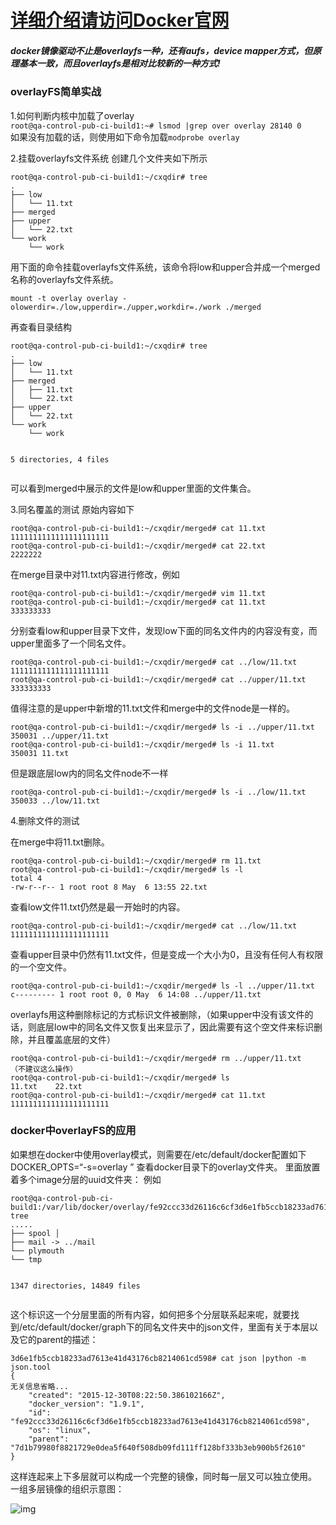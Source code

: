 [详细介绍请访问Docker官网](https://docs.docker.com/engine/userguide/storagedriver/overlayfs-driver/#docker-and-overlayfs-in-practice)
=====
##### docker镜像驱动不止是overlayfs一种，还有aufs，device mapper方式，但原理基本一致，而且overlayfs是相对比较新的一种方式!
<h3>overlayFS简单实战</h3>
<p>1.如何判断内核中加载了overlay<br />
<code>root@qa-control-pub-ci-build1:~# lsmod |grep over overlay 28140 0</code><br />
如果没有加载的话，则使用如下命令加载<code>modprobe overlay</code></p>
<p>2.挂载overlayfs文件系统 创建几个文件夹如下所示</p>
<pre><code>root@qa-control-pub-ci-build1:~/cxqdir# tree
.
├── low
│   └── 11.txt
├── merged
├── upper
│   └── 22.txt
└── work
    └── work
</code></pre>
<p>用下面的命令挂载overlayfs文件系统，该命令将low和upper合并成一个merged 名称的overlayfs文件系统。</p>
<p><code>mount -t overlay overlay -olowerdir=./low,upperdir=./upper,workdir=./work ./merged</code></p>
<p>再查看目录结构</p>
<pre><code>root@qa-control-pub-ci-build1:~/cxqdir# tree
.
├── low
│   └── 11.txt
├── merged
│   ├── 11.txt
│   └── 22.txt
├── upper
│   └── 22.txt
└── work
    └── work

5 directories, 4 files
</code></pre>
<p>可以看到merged中展示的文件是low和upper里面的文件集合。</p>
<p>3.同名覆盖的测试 原始内容如下</p>
<pre><code>root@qa-control-pub-ci-build1:~/cxqdir/merged# cat 11.txt 
1111111111111111111111
root@qa-control-pub-ci-build1:~/cxqdir/merged# cat 22.txt 
2222222
</code></pre>
<p>在merge目录中对11.txt内容进行修改，例如</p>
<pre><code>root@qa-control-pub-ci-build1:~/cxqdir/merged# vim 11.txt 
root@qa-control-pub-ci-build1:~/cxqdir/merged# cat 11.txt 
333333333
</code></pre>
<p>分别查看low和upper目录下文件，发现low下面的同名文件内的内容没有变，而upper里面多了一个同名文件。</p>
<pre><code>root@qa-control-pub-ci-build1:~/cxqdir/merged# cat ../low/11.txt
1111111111111111111111
root@qa-control-pub-ci-build1:~/cxqdir/merged# cat ../upper/11.txt
333333333
</code></pre>
<p>值得注意的是upper中新增的11.txt文件和merge中的文件node是一样的。</p>
<pre><code>root@qa-control-pub-ci-build1:~/cxqdir/merged# ls -i ../upper/11.txt
350031 ../upper/11.txt
root@qa-control-pub-ci-build1:~/cxqdir/merged# ls -i 11.txt
350031 11.txt
</code></pre>
<p>但是跟底层low内的同名文件node不一样</p>
<pre><code>root@qa-control-pub-ci-build1:~/cxqdir/merged# ls -i ../low/11.txt 
350033 ../low/11.txt
</code></pre>
<p>4.删除文件的测试</p>
<p>在merge中将11.txt删除。</p>
<pre><code>root@qa-control-pub-ci-build1:~/cxqdir/merged# rm 11.txt 
root@qa-control-pub-ci-build1:~/cxqdir/merged# ls -l 
total 4
-rw-r--r-- 1 root root 8 May  6 13:55 22.txt
</code></pre>
<p>查看low文件11.txt仍然是最一开始时的内容。</p>
<pre><code>root@qa-control-pub-ci-build1:~/cxqdir/merged# cat ../low/11.txt 
1111111111111111111111
</code></pre>
<p>查看upper目录中仍然有11.txt文件，但是变成一个大小为0，且没有任何人有权限的一个空文件。</p>
<pre><code>root@qa-control-pub-ci-build1:~/cxqdir/merged# ls -l ../upper/11.txt
c--------- 1 root root 0, 0 May  6 14:08 ../upper/11.txt
</code></pre>
<p>overlayfs用这种删除标记的方式标识文件被删除，（如果upper中没有该文件的话，则底层low中的同名文件又恢复出来显示了，因此需要有这个空文件来标识删除，并且覆盖底层的文件）</p>
<pre><code>root@qa-control-pub-ci-build1:~/cxqdir/merged# rm ../upper/11.txt    （不建议这么操作）
root@qa-control-pub-ci-build1:~/cxqdir/merged# ls
11.txt    22.txt
root@qa-control-pub-ci-build1:~/cxqdir/merged# cat 11.txt 
1111111111111111111111
</code></pre>
<h3>docker中overlayFS的应用</h3>
<p>如果想在docker中使用overlay模式，则需要在/etc/default/docker配置如下 DOCKER_OPTS=“-s=overlay ” 查看docker目录下的overlay文件夹。 里面放置着多个image分层的uuid文件夹： 例如</p>
<pre><code>root@qa-control-pub-ci-build1:/var/lib/docker/overlay/fe92ccc33d26116c6cf3d6e1fb5ccb18233ad7613e41d43176cb8214061cd598# tree
.....
├── spool │
├── mail -&gt; ../mail 
└── plymouth
└── tmp

1347 directories, 14849 files 
</code></pre>
<p>这个标识这一个分层里面的所有内容，如何把多个分层联系起来呢，就要找到/etc/default/docker/graph下的同名文件夹中的json文件，里面有关于本层以及它的parent的描述：</p>
<pre><code>3d6e1fb5ccb18233ad7613e41d43176cb8214061cd598# cat json |python -m json.tool
{
无关信息省略...
    "created": "2015-12-30T08:22:50.386102166Z", 
    "docker_version": "1.9.1", 
    "id": "fe92ccc33d26116c6cf3d6e1fb5ccb18233ad7613e41d43176cb8214061cd598", 
    "os": "linux", 
    "parent": "7d1b79980f8821729e0dea5f640f508db09fd111ff128bf333b3eb900b5f2610"
}
</code></pre>
<p>这样连起来上下多层就可以构成一个完整的镜像，同时每一层又可以独立使用。 一组多层镜像的组织示意图：</p>
<p><img src="https://cloudcomb-blog.nos-eastchina1.126.net/201608130941%2F2.PNG" alt="img" /></p>
